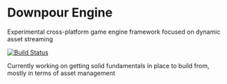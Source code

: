 # Downpour Engine
Experimental cross-platform game engine framework focused on dynamic asset streaming

[![Build Status](https://travis-ci.org/jacobmcleman/DownpourEngine.svg?branch=master)](https://travis-ci.org/jacobmcleman/DownpourEngine)

Currently working on getting solid fundamentals in place to build from, mostly in terms of asset management
